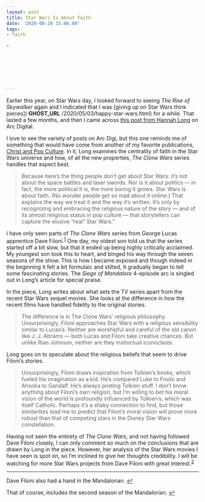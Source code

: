 ```yaml
---
layout: post
title: Star Wars Is About Faith
date: '2020-08-28 15:06:00'
tags:
- faith

- 







---
```


Earlier this year, on Star Wars day, I looked forward to seeing _The Rise of Skywalker_ again and I indicated that I was [giving up on Star Wars think pieces]( __GHOST_URL__ /2020/05/03/happy-star-wars.html) for a while. That lasted a few months, and then I came across [this post from Hannah Long](https://arcdigital.media/dave-filonis-the-clone-wars-unlocked-the-secret-to-star-wars-51c81ca588f4) on Arc Digital.

I love to see the variety of posts on Arc Digi, but this one reminds me of something that would have come from another of my favorite publications, [Christ and Pop Culture](https://christandpopculture.com/). In it, Long examines the centrality of faith in the Star Wars universe and how, of all the new properties, _The Clone Wars_ series handles that aspect best.

> Because here’s the thing people don’t get about Star Wars: it’s not about the space battles and laser swords. Nor is it about politics — in fact, the more political it is, the more boring it grows. Star Wars is about faith. (No wonder people get so mad about it online.) That explains the way we treat it and the way it’s written. It’s only by recognizing and embracing the religious nature of the story — and of its almost religious status in pop culture — that storytellers can capture the elusive “real” Star Wars.”

I have only seen parts of _The Clone Wars_ series from George Lucas apprentice Dave Filoni.<sup><a href="#fn1-16258">1</a></sup> One day, my oldest son told us that the series started off a bit slow, but that it ended up being highly critically acclaimed. My youngest son took this to heart, and binged his way through the seven seasons of the show. This is how I became exposed and though indeed in the beginning it felt a bit formulaic and stilted, it gradually began to tell some fascinating stories. The _Siege of Mandalore_ 4-episode arc is singled out in Long’s article for special praise.

In the piece, Long writes about what sets the TV series apart from the recent Star Wars sequel movies. She looks at the difference in how the recent films have handled fidelity to the original stories.

> The difference is in The Clone Wars’ religious philosophy. Unsurprisingly, Filoni approaches Star Wars with a religious sensibility similar to Lucas’s. Neither are worshipful and careful of the old canon like J. J. Abrams — both Lucas and Filoni take creative chances. But unlike Rian Johnson, neither are they instinctual iconoclasts.

Long goes on to speculate about the religious beliefs that seem to drive Filoni’s stories.

> Unsurprisingly, Filoni draws inspiration from Tolkien’s books, which fueled his imagination as a kid. He’s compared Luke to Frodo and Ahsoka to Gandalf. He’s always posting Tolkien stuff. I don’t know anything about Filoni’s own religion, but I’m willing to bet his moral vision of the world is profoundly influenced by Tolkien’s, which was itself Catholic. Perhaps it’s a shaky connection to find, but those similarities lead me to predict that Filoni’s moral vision will prove more robust than that of competing stars in the Disney Star Wars constellation.

Having not seen the entirety of _The Clone Wars_, and not having followed Dave Filoni closely, I can only comment so much on the conclusions that are drawn by Long in the piece. However, her analysis of the Star Wars movies I have seen is spot on, so I’m inclined to give her thoughts credibility. I will be watching for more Star Wars projects from Dave Filoni with great interest.<sup><a href="#fn2-16258">2</a></sup>

* * *

Dave Filoni also had a hand in the Mandalorian. [↩︎](#fnr1-16258)

That of course, includes the second season of the Mandalorian. [↩︎](#fnr2-16258)


